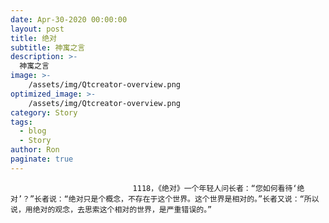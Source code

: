 ```yaml
---
date: Apr-30-2020 00:00:00
layout: post
title: 绝对
subtitle: 神寓之言
description: >-
  神寓之言
image: >-
    /assets/img/Qtcreator-overview.png
optimized_image: >-
    /assets/img/Qtcreator-overview.png
category: Story
tags:
  - blog
  - Story
author: Ron
paginate: true
---
```


							　　1118，《绝对》一个年轻人问长者：“您如何看待‘绝对’？”长者说：“绝对只是个概念，不存在于这个世界。这个世界是相对的。”长者又说：“所以说，用绝对的观念，去思索这个相对的世界，是严重错误的。”
							
							
						